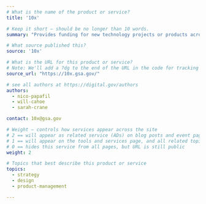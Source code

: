 ```yaml
---
# What is the name of the product or service?
title: '10x'

# Keep it short — should be no longer than 10 words.
summary: "Provides funding for new technology projects or products across government, from the TTS office of investments."

# What source published this?
source: '10x'

# What is the URL for this product or service?
# Note: We'll add a ?dg to the end of the URL in the code for tracking purposes
source_url: "https://10x.gsa.gov/"

# see all authors at https://digital.gov/authors
authors:
  - nico-papafil
  - will-cahoe
  - sarah-crane

contact: 10x@gsa.gov

# Weight — controls how services appear across the site
# 2 == will appear as related service (ADs) on blog posts and event pages
# 1 == will appear on the tools and services page, and all related topic pages
# 0 == hides this service from all pages, but URL is still public
weight: 2

# Topics that best describe this product or service
topics:
  - strategy
  - design
  - product-management

---
```

